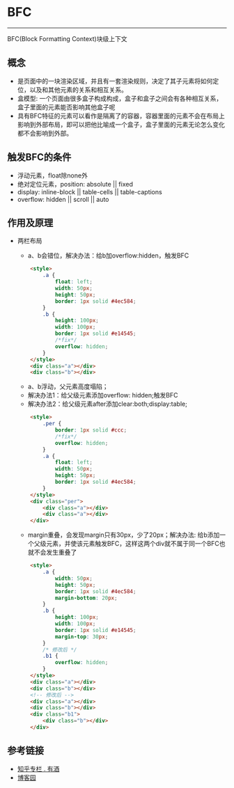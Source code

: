 # BFC

-------
BFC(Block Formatting Context)块级上下文

## 概念
- 是页面中的一块渲染区域，并且有一套渲染规则，决定了其子元素将如何定位，以及和其他元素的关系和相互关系。
- 盒模型: 一个页面由很多盒子构成构成，盒子和盒子之间会有各种相互关系，盒子里面的元素能否影响其他盒子呢
- 具有BFC特征的元素可以看作是隔离了的容器，容器里面的元素不会在布局上影响到外部布局，即可以把他比喻成一个盒子，盒子里面的元素无论怎么变化都不会影响到外部。

## 触发BFC的条件
- 浮动元素，float除none外
- 绝对定位元素，position: absolute || fixed
- display: inline-block || table-cells || table-captions
- overflow: hidden || scroll || auto

## 作用及原理
- 两栏布局
    - a、b会错位，解决办法：给b加overflow:hidden，触发BFC
    ```html
        <style>
            .a {
                float: left;
                width: 50px;
                height: 50px;
                border: 1px solid #4ec584;
            }
            .b {
                height: 100px;
                width: 100px;
                border: 1px solid #e14545;
                /*fix*/
                overflow: hidden;
            }
        </style>
        <div class="a"></div>
        <div class="b"></div>
    ```
    
    - a、b浮动，父元素高度塌陷；
    - 解决办法1：给父级元素添加overflow: hidden;触发BFC
    - 解决办法2：给父级元素after添加clear:both;display:table;
    ```html
        <style>
            .per {
                border: 1px solid #ccc;
                /*fix*/
                overflow: hidden;
            }
            .a {
                float: left;
                width: 50px;
                height: 50px;
                border: 1px solid #4ec584;
            }
        </style>
        <div class="per">
            <div class="a"></div>
            <div class="a"></div>
        </div>
    ```

    - margin重叠，会发现margin只有30px，少了20px；解决办法: 给b添加一个父级元素，并使该元素触发BFC，这样这两个div就不属于同一个BFC也就不会发生重叠了
    ```html
        <style>
            .a {
                width: 50px;
                height: 50px;
                border: 1px solid #4ec584;
                margin-bottom: 20px;
            }
            .b {
                height: 100px;
                width: 100px;
                border: 1px solid #e14545;
                margin-top: 30px;
            }
            /* 修改后 */
            .b1 {
                overflow: hidden;
            }
        </style>
        <div class="a"></div>
        <div class="b"></div>
        <!-- 修改后 -->
        <div class="a"></div>
        <div class="b"></div>
        <div class="b1">
            <div class="b"></div>
        </div>
    ```
## 参考链接
- [知乎专栏 . 有酒](https://zhuanlan.zhihu.com/p/25321647)
- [博客园](http://www.cnblogs.com/lhb25/p/inside-block-formatting-ontext.html)
